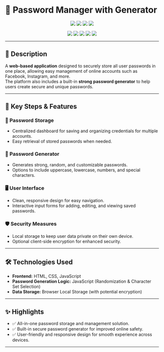 # 🔐 Password Manager with Generator  

<p align="center">
  <!-- Tech Stack Badges -->
  <img src="https://img.shields.io/badge/HTML5-E34F26?style=for-the-badge&logo=html5&logoColor=white"/>
  <img src="https://img.shields.io/badge/CSS3-1572B6?style=for-the-badge&logo=css3&logoColor=white"/>
  <img src="https://img.shields.io/badge/JavaScript-F7DF1E?style=for-the-badge&logo=javascript&logoColor=black"/>
  <img src="https://img.shields.io/badge/LocalStorage-000000?style=for-the-badge&logo=google-chrome&logoColor=white"/>
</p>

<p align="center">
  <!-- Repo Status Badges -->
  <img src="https://img.shields.io/github/last-commit/El-Qady/-"/>
  <img src="https://img.shields.io/github/languages/count/El-Qady/-"/>
  <img src="https://img.shields.io/github/repo-size/El-Qady/-"/>
  <img src="https://img.shields.io/github/license/El-Qady/-"/>
  <img src="https://img.shields.io/github/stars/El-Qady/-?style=social"/>
</p>

---

## 📌 Description  
A **web-based application** designed to securely store all user passwords in one place, allowing easy management of online accounts such as Facebook, Instagram, and more.  
The platform also includes a built-in **strong password generator** to help users create secure and unique passwords.  

---

## 🚀 Key Steps & Features  

### 🔑 Password Storage  
- Centralized dashboard for saving and organizing credentials for multiple accounts.  
- Easy retrieval of stored passwords when needed.  

### 🔐 Password Generator  
- Generates strong, random, and customizable passwords.  
- Options to include uppercase, lowercase, numbers, and special characters.  

### 🖥️ User Interface  
- Clean, responsive design for easy navigation.  
- Interactive input forms for adding, editing, and viewing saved passwords.  

### 🛡️ Security Measures  
- Local storage to keep user data private on their own device.  
- Optional client-side encryption for enhanced security.  

---

## 🛠️ Technologies Used  
- **Frontend:** HTML, CSS, JavaScript  
- **Password Generation Logic:** JavaScript (Randomization & Character Set Selection)  
- **Data Storage:** Browser Local Storage (with potential encryption)  

---

## ✨ Highlights  
- ✅ All-in-one password storage and management solution.  
- ✅ Built-in secure password generator for improved online safety.  
- ✅ User-friendly and responsive design for smooth experience across devices.  

---
